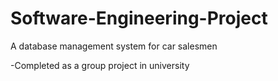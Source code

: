 # Software-Engineering-Project
A database management system for car salesmen

-Completed as a group project in university

